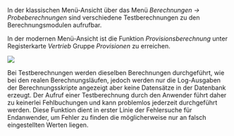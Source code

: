 In der klassischen Menü-Ansicht über das Menü *Berechnungen → Probeberechnungen* sind verschiedene Testberechnungen zu den  Berechnungsmodulen aufrufbar. 

In der modernen Menü-Ansicht ist die Funktion *Provisionsberechnung* unter Registerkarte *Vertrieb* Gruppe *Provisionen* zu erreichen.

![](http://xpecto.github.io/docs/xpecto/Berechnungen/Probeberechnung/Probeberechnung_Menue.png)

Bei Testberechnungen werden dieselben Berechnungen durchgeführt, wie bei den realen Berechnungsläufen, jedoch werden nur die Log-Ausgaben der Berechnungsskripte angezeigt aber keine Datensätze in der Datenbank erzeugt. Der Aufruf einer Testberechnung durch den Anwender führt daher zu keinerlei Fehlbuchungen und kann problemlos jederzeit durchgeführt werden.
Diese Funktion dient in erster Linie der Fehlersuche für Endanwender, um Fehler zu finden die möglicherweise nur an falsch eingestellten Werten liegen.
